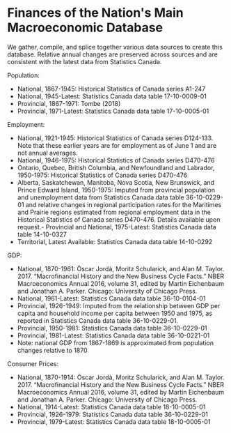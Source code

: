 # Finances of the Nation's Main Macroeconomic Database

We gather, compile, and splice together various data sources to create this database. Relative annual changes are preserved across sources and are consistent with the latest data from Statistics Canada.

Population:
- National, 1867-1945: Historical Statistics of Canada series A1-247
- National, 1945-Latest: Statistics Canada data table 17-10-0009-01
- Provincial, 1867-1971: Tombe (2018)
- Provincial, 1971-Latest: Statistics Canada data table 17-10-0005-01

Employment:
- National, 1921-1945: Historical Statistics of Canada series D124-133. Note that these earlier years are for employment as of June 1 and are not annual averages.
- National, 1946-1975: Historical Statistics of Canada series D470-476
- Ontario, Quebec, British Columbia, and Newfoundland and Labrador, 1950-1975: Historical Statistics of Canada series D470-476
- Alberta, Saskatchewan, Manitoba, Nova Scotia, New Brunswick, and Prince Edward Island, 1950-1975: Imputed from provincial population and unemployment data from Statistics Canada data table 36-10-0229-01 and relative changes in regional participation rates for the Maritimes and Prairie regions estimated from regional employment data in the Historical Statistics of Canada series D470-476. Details available upon request.- Provincial and National, 1975-Latest: Statistics Canada data table 14-10-0327
- Territorial, Latest Available: Statistics Canada data table 14-10-0292

GDP:
- National, 1870-1961: Òscar Jordà, Moritz Schularick, and Alan M. Taylor. 2017. “Macrofinancial History and the New Business Cycle Facts.” NBER Macroeconomics Annual 2016, volume 31, edited by Martin Eichenbaum and Jonathan A. Parker. Chicago: University of Chicago Press.
- National, 1961-Latest: Statistics Canada data table 36-10-0104-01
- Provincial, 1926-1949: Imputed from the relationship between GDP per capita and household income per capita between 1950 and 1975, as reported in Statistics Canada data table 36-10-0229-01.
- Provincial, 1950-1981: Statistics Canada data table 36-10-0229-01
- Provincial, 1981-Latest: Statistics Canada data table 36-10-0221-01
- Note: national GDP from 1867-1869 is approximated from population changes relative to 1870

Consumer Prices:
- National, 1870-1914: Òscar Jordà, Moritz Schularick, and Alan M. Taylor. 2017. “Macrofinancial History and the New Business Cycle Facts.” NBER Macroeconomics Annual 2016, volume 31, edited by Martin Eichenbaum and Jonathan A. Parker. Chicago: University of Chicago Press.
- National, 1914-Latest: Statistics Canada data table 18-10-0005-01
- Provincial, 1926-1979: Statistics Canada data table 36-10-0229-01
- Provincial, 1979-Latest: Statistics Canada data table 18-10-0005-01
